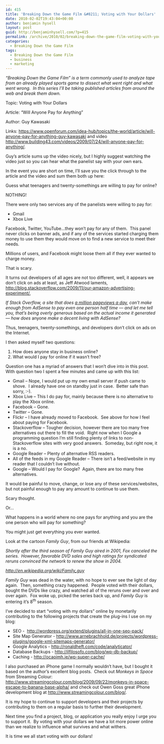 ```yaml
---
id: 415
title: 'Breaking Down the Game Film &#8211; Voting with Your Dollars'
date: 2010-02-02T19:43:04+00:00
author: benjamin hysell
layout: post
guid: http://benjaminhysell.com/?p=415
permalink: /archive/2010/02/breaking-down-the-game-film-voting-with-your-dollars/
categories:
  - Breaking Down the Game Film
tags:
  - Breaking Down the Game Film
  - business
  - marketing
---
```

<em>“Breaking Down the Game Film” is a term commonly used to analyze tape from an already played sports game to dissect what went right and what went wrong.  In this series I’ll be taking published articles from around the web and break them down.</em>

Topic: Voting with Your Dollars

Article: “Will Anyone Pay for Anything”

Author: Guy Kawasaki

Links: <a href="https://www.openforum.com/idea-hub/topics/the-world/article/will-anyone-pay-for-anything-guy-kawasaki">https://www.openforum.com/idea-hub/topics/the-world/article/will-anyone-pay-for-anything-guy-kawasaki</a> and video <a href="http://www.building43.com/videos/2009/07/24/will-anyone-pay-for-anything/">http://www.building43.com/videos/2009/07/24/will-anyone-pay-for-anything/</a>.

Guy’s article sums up the video nicely, but I highly suggest watching the video just so you can hear what the panelist say with your own ears.

In the event you are short on time, I’ll save you the click through to the article and the video and sum them both up here:

Guess what teenagers and twenty-somethings are willing to pay for online?

NOTHING!

There were only two services any of the panelists were willing to pay for:
<ul>
	<li>Gmail</li>
	<li>Xbox Live</li>
</ul>
Facebook, Twitter, YouTube…they won’t pay for any of them.  This panel never clicks on banner ads, and if any of the services started charging them money to use them they would move on to find a new service to meet their needs.

Millions of users, and Facebook might loose them all if they ever wanted to charge money.

That is scary.

It turns out developers of all ages are not too different, well, it appears we don’t click on ads at least, as Jeff Atwood laments, <a href="http://blog.stackoverflow.com/2009/11/our-amazon-advertising-experiment/">http://blog.stackoverflow.com/2009/11/our-amazon-advertising-experiment/</a>,

<em>If Stack Overflow, a site that does </em><a href="http://blog.stackoverflow.com/2009/09/one-million-pageviews/"><em>a million pageviews a day</em></a><em>, can’t make enough from AdSense to pay even one person half time — and let me tell you, that’s being overly generous based on the actual income it generated — how does <span style="font-style: normal;">anyone</span> make a decent living with AdSense?</em>

Thus, teenagers, twenty-somethings, and developers don’t click on ads on the Internet.

I then asked myself two questions:
<ol>
	<li>How does anyone stay in business online?</li>
	<li>What would I pay for online if it wasn’t free?</li>
</ol>
Question one has a myriad of answers that I won’t dive into in this post.  With question two I spent a few minutes and came up with this list:
<ul>
	<li>Gmail – Nope, I would put up my own email server if push came to shove.  I already have one on standby just in case.  Better safe than sorry, :-).</li>
	<li>Xbox Live – This I do pay for, mainly because there is no alternative to play the Xbox online.</li>
	<li>Facebook – Gone.</li>
	<li>Twitter – Gone.</li>
	<li>Flickr – I have already moved to Facebook.  See above for how I feel about paying for Facebook.</li>
	<li>Stackoverflow – Tougher decision, however there are too many free alternatives out there to fill the void.  Right now when I Google a programming question I’m still finding plenty of links to non-Stackoverflow sites with very good answers.  Someday, but right now, it is a no.</li>
	<li>Google Reader – Plenty of alternative RSS readers.</li>
	<li>All of the feeds in my Google Reader – There isn’t a feed/website in my reader that I couldn’t live without.</li>
	<li>Google – Would I pay for Google?  Again, there are too many free alternatives.</li>
</ul>
It would be painful to move, change, or lose any of these services/websites, but not painful enough to pay any amount to continue to use them.

Scary thought.

Or…

What happens in a world where no one pays for anything and you are the one person who will pay for something?

You might just get everything you ever wanted.

Look at the cartoon <em>Family Guy</em>, from our friends at Wikipedia:

<em>Shortly after the third season of Family Guy aired in 2001, Fox canceled the series.  However, favorable DVD sales and high ratings for syndicated reruns convinced the network to renew the show in 2004.</em>

<a href="http://en.wikipedia.org/wiki/Family_guy"><em>http://en.wikipedia.org/wiki/Family_guy</em></a><em> </em>

<em>Family Guy</em> was dead in the water, with no hope to ever see the light of day again.  Then, something crazy happened.  People voted with their dollars, bought the DVDs like crazy, and watched all of the reruns over and over and over again.  Fox woke up, picked the series back up, and <em>Family Guy</em> is entering it’s 8<sup>th</sup> season.

I’ve decided to start “voting with my dollars” online by monetarily contributing to the following projects that create the plug-ins I use on my blog:
<ul>
	<li>SEO -  <a href="http://wordpress.org/extend/plugins/all-in-one-seo-pack/">http://wordpress.org/extend/plugins/all-in-one-seo-pack/</a></li>
	<li>Site Map Generator - <a href="http://www.arnebrachhold.de/projects/wordpress-plugins/google-xml-sitemaps-generator/">http://www.arnebrachhold.de/projects/wordpress-plugins/google-xml-sitemaps-generator/</a></li>
	<li>Google Analytics - <a href="http://ronaldheft.com/code/analyticator/">http://ronaldheft.com/code/analyticator/</a></li>
	<li>Database Backups - <a href="http://ilfilosofo.com/blog/wp-db-backup/">http://ilfilosofo.com/blog/wp-db-backup/</a></li>
	<li>Caching - <a href="http://ocaoimh.ie/wp-super-cache/">http://ocaoimh.ie/wp-super-cache/</a></li>
</ul>
I also purchased an iPhone game I normally wouldn’t have, but I bought it based on the author’s excellent blog posts.  Check out <em>Monkeys in Space</em> from Streaming Colour: <a href="http://www.streamingcolour.com/blog/2009/09/22/monkeys-in-space-escape-to-banana-base-alpha/">http://www.streamingcolour.com/blog/2009/09/22/monkeys-in-space-escape-to-banana-base-alpha/</a> and check out Owen Goss great iPhone development blog at <a href="http://www.streamingcolour.com/blog/">http://www.streamingcolour.com/blog/</a>.

It is my hope to continue to support developers and their projects by contributing to them on a regular basis to further their development.

Next time you find a project, blog, or application you really enjoy I urge you to support it.  By voting with your dollars we have a lot more power online than we realize to influence what survives and what withers.

It is time we all start voting with our dollars!